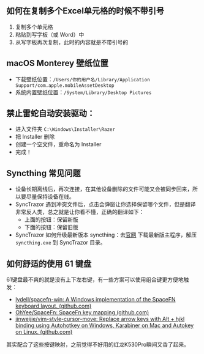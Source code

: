 ## 如何在复制多个Excel单元格的时候不带引号

1. 复制多个单元格
2. 粘贴到写字板（或 Word）中
3. 从写字板再次复制，此时的内容就是不带引号的

## macOS Monterey 壁纸位置
- 下载壁纸位置：`/Users/你的用户名/Library/Application Support/com.apple.mobileAssetDesktop`
- 系统内置壁纸位置：`/System/Library/Desktop Pictures`

## 禁止雷蛇自动安装驱动：

- 进入文件夹 `C:\Windows\Installer\Razer`
- 把 Installer 删除
- 创建一个空文件，重命名为 Installer
- 完成！


## Syncthing 常见问题
- 设备长期离线后，再次连接，在其他设备删除的文件可能又会被同步回来，所以要尽量保持设备在线。
- SyncTrazor 遇到冲突文件后，点击会弹窗让你选择保留哪个文件，但是翻译非常反人类，总之就是让你看不懂，正确的翻译如下：
	- 上面的按钮：保留新版
	- 下面的按钮：保留旧版
- SyncTrazor 如何升级最新版本 syncthing：去[官网](https://syncthing.net/downloads/) 下载最新版主程序，解压 `syncthing.exe` 到 SyncTrazor 目录。

## 如何舒适的使用 61 键盘
61键盘最不爽的就是没有上下左右键，有一些方案可以使用组合键更方便地触发：  
- [lydell/spacefn-win: A Windows implementation of the SpaceFN keyboard layout. (github.com)](https://github.com/lydell/spacefn-win)
- [OhYee/SpaceFn: SpaceFn key mapping (github.com)](https://github.com/OhYee/SpaceFn)
- [jinweijie/vim-style-cursor-move: Replace arrow keys with Alt + hjkl binding using Autohotkey on Windows, Karabiner on Mac and Autokey on Linux. (github.com)](https://github.com/jinweijie/vim-style-cursor-move)

其实配合了这些按键映射，之前觉得不好用的红龙K530Pro瞬间又香了起来。